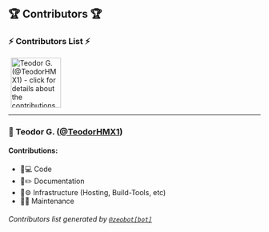 
## 🏆 Contributors 🏆

<!-- ZEOBOT-LIST:START - Do not remove or modify this section -->
<!-- prettier-ignore-start -->
<!-- markdownlint-disable -->
### :zap: Contributors List :zap:
<p float="left">
<a href="#pushpin-teodor-g-teodorhmx1"><img width="100" src="https://avatars.githubusercontent.com/u/22307006?v=4" hspace=5 title='Teodor G. (@TeodorHMX1) - click for details about the contributions'></a>
</p>

---
### :pushpin: Teodor G. ([@TeodorHMX1](https://github.com/TeodorHMX1))
#### Contributions:
- :bust_in_silhouette::computer: Code
- :open_book::pencil2: Documentation
- :construction::gear: Infrastructure (Hosting, Build-Tools, etc)
- :bust_in_silhouette::toolbox: Maintenance


###### Contributors list generated by [` @zeobot[bot] `](https://github.com/apps/zeobot)
<!-- markdownlint-enable -->
<!-- prettier-ignore-end -->
<!-- ZEOBOT-LIST:END -->